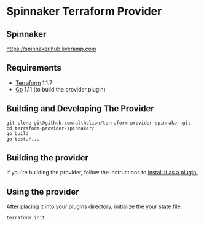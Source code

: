 # Spinnaker Terraform Provider

## Spinnaker
https://spinnaker.hub.liveramp.com

## Requirements
- [Terraform](https://www.terraform.io/downloads.html) 1.1.7
- [Go](https://golang.org/doc/install) 1.11 (to build the provider plugin)

## Building and Developing The Provider
```shell
git clone git@github.com:althelion/terraform-provider-spinnaker.git
cd terraform-provider-spinnaker/
go build
go test./...
```

## Building the provider
If you're building the provider, follow the instructions to [install it as a plugin.](https://www.terraform.io/docs/plugins/basics.html#installing-a-plugin) 

## Using the provider
After placing it into your plugins directory, initialize the your state file.
```shell
terraform init
```
